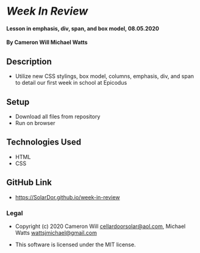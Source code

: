 # _Week In Review_

#### Lesson in emphasis, div, span, and box model, 08.05.2020

#### By Cameron Will Michael Watts

## Description

* Utilize new CSS stylings, box model, columns, emphasis, div, and span to detail our first week in school at Epicodus

## Setup

* Download all files from repository
* Run on browser

## Technologies Used

* HTML
* CSS

## GitHub Link

* <https://SolarDor.github.io/week-in-review>

### Legal

* Copyright (c) 2020 Cameron Will <cellardoorsolar@aol.com>, Michael Watts <wattsjmichael@gmail.com>

* This software is licensed under the MIT license.